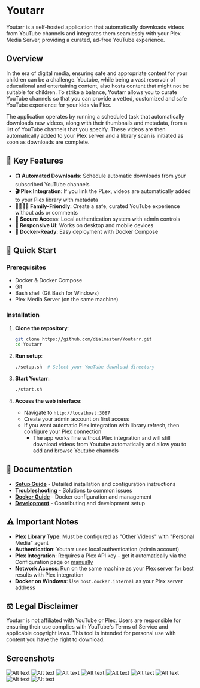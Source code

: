 # Youtarr

Youtarr is a self-hosted application that automatically downloads videos from YouTube channels and integrates them seamlessly with your Plex Media Server, providing a curated, ad-free YouTube experience.

## Overview

In the era of digital media, ensuring safe and appropriate content for your children can be a challenge. Youtube, while being a vast reservoir of educational and entertaining content, also hosts content that might not be suitable for children. To strike a balance, Youtarr allows you to curate YouTube channels so that you can provide a vetted, customized and safe YouTube experience for your kids via Plex.

The application operates by running a scheduled task that automatically downloads new videos, along with their thumbnails and metadata, from a list of YouTube channels that you specify. These videos are then automatically added to your Plex server and a library scan is initiated as soon as downloads are complete.

## 🎯 Key Features

- **📺 Automated Downloads**: Schedule automatic downloads from your subscribed YouTube channels
- **🎬 Plex Integration**: If you link the PLex, videos are automatically added to your Plex library with metadata
- **👨‍👩‍👧‍👦 Family-Friendly**: Create a safe, curated YouTube experience without ads or comments
- **🔐 Secure Access**: Local authentication system with admin controls
- **📱 Responsive UI**: Works on desktop and mobile devices
- **🐳 Docker-Ready**: Easy deployment with Docker Compose

## 🚀 Quick Start

### Prerequisites
- Docker & Docker Compose
- Git
- Bash shell (Git Bash for Windows)
- Plex Media Server (on the same machine)

### Installation

1. **Clone the repository**:
   ```bash
   git clone https://github.com/dialmaster/Youtarr.git
   cd Youtarr
   ```

2. **Run setup**:
   ```bash
   ./setup.sh  # Select your YouTube download directory
   ```

3. **Start Youtarr**:
   ```bash
   ./start.sh
   ```

4. **Access the web interface**:
   - Navigate to `http://localhost:3087`
   - Create your admin account on first access
   - If you want automatic Plex integration with library refresh, then configure your Plex connection
     - The app works fine without Plex integration and will still download videos from Youtube automatically and
       allow you to add and browse Youtube channels

## 📖 Documentation

- **[Setup Guide](docs/SETUP.md)** - Detailed installation and configuration instructions
- **[Troubleshooting](docs/TROUBLESHOOTING.md)** - Solutions to common issues
- **[Docker Guide](docs/DOCKER.md)** - Docker configuration and management
- **[Development](docs/DEVELOPMENT.md)** - Contributing and development setup

## ⚠️ Important Notes

- **Plex Library Type**: Must be configured as "Other Videos" with "Personal Media" agent
- **Authentication**: Youtarr uses local authentication (admin account)
- **Plex Integration**: Requires a Plex API key - get it automatically via the Configuration page or [manually](https://www.plexopedia.com/plex-media-server/general/plex-token/)
- **Network Access**: Run on the same machine as your Plex server for best results with Plex integration
- **Docker on Windows**: Use `host.docker.internal` as your Plex server address

## ⚖️ Legal Disclaimer

Youtarr is not affiliated with YouTube or Plex. Users are responsible for ensuring their use complies with YouTube's Terms of Service and applicable copyright laws. This tool is intended for personal use with content you have the right to download.

## Screenshots

![Alt text](/screenshots/youtarr_channels.jpg?raw=true 'Channels Screen')
![Alt text](/screenshots/youtarr_config.jpg?raw=true 'Config Screen')
![Alt text](/screenshots/youtarr_downloads.jpg?raw=true 'Downloads Screen')
![Alt text](/screenshots/youtarr_videos.jpg?raw=true 'Videos Screen')
![Alt text](/screenshots/youtarr_channels_mb.jpg?raw=true 'Channels Screen Mobile')
![Alt text](/screenshots/youtarr_config_mb.jpg?raw=true 'Config Screen Mobile')
![Alt text](/screenshots/youtarr_downloads_mb.jpg?raw=true 'Downloads Screen Mobile')
![Alt text](/screenshots/youtarr_videos_mb.jpg?raw=true 'Videos Screen Mobile')
![Alt text](/screenshots/youtarr_channel_view_pc.jpg?raw=true 'Individual Channel Screen')
